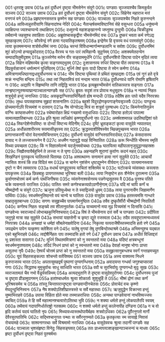 001	धृतराष्ट्र उवाच
001a	हतं दुर्योधनं दृष्ट्वा भीमसेनेन संयुगे
001c	पाण्डवाः सृञ्जयाश्चैव किमकुर्वत सञ्जय
002	सञ्जय उवाच
002a	हतं दुर्योधनं दृष्ट्वा भीमसेनेन संयुगे
002c	सिंहेनेव महाराज मत्तं वनगजं वने
003a	प्रहृष्टमनसस्तत्र कृष्णेन सह पाण्डवाः
003c	पाञ्चालाः सृञ्जयाश्चैव निहते कुरुनन्दने
004a	आविध्यन्नुत्तरीयाणि सिंहनादांश्च नेदिरे
004c	नैतान्हर्षसमाविष्टानियं सेहे वसुन्धरा
005a	धनूंष्यन्ये व्याक्षिपन्त ज्याश्चाप्यन्ये तथाक्षिपन्
005c	दध्मुरन्ये महाशङ्खानन्ये जघ्नुश्च दुन्दुभीः
006a	चिक्रीडुश्च तथैवान्ये जहसुश्च तवाहिताः
006c	अब्रुवंश्चासकृद्वीरा भीमसेनमिदं वचः
007a	दुष्करं भवता कर्म रणेऽद्य सुमहत्कृतम्
007c	कौरवेन्द्रं रणे हत्वा गदयातिकृतश्रमम्
008a	इन्द्रेणेव हि वृत्रस्य वधं परमसंयुगे
008c	त्वया कृतममन्यन्त शत्रोर्वधमिमं जनाः
009a	चरन्तं विविधान्मार्गान्मण्डलानि च सर्वशः
009c	दुर्योधनमिमं शूरं कोऽन्यो हन्याद्वृकोदरात्
010a	वैरस्य च गतः पारं त्वमिहान्यैः सुदुर्गमम्
010c	अशक्यमेतदन्येन सम्पादयितुमीदृशम्
011a	कुञ्जरेणेव मत्तेन वीर सङ्ग्राममूर्धनि
011c	दुर्योधनशिरो दिष्ट्या पादेन मृदितं त्वया
012a	सिंहेन महिषस्येव कृत्वा सङ्गरमद्भुतम्
012c	दुःशासनस्य रुधिरं दिष्ट्या पीतं त्वयानघ
013a	ये विप्रकुर्वन्राजानं धर्मात्मानं युधिष्ठिरम्
013c	मूर्ध्नि तेषां कृतः पादो दिष्ट्या ते स्वेन कर्मणा
014a	अमित्राणामधिष्ठानाद्वधाद्दुर्योधनस्य च
014c	भीम दिष्ट्या पृथिव्यां ते प्रथितं सुमहद्यशः
015a	एवं नूनं हते वृत्रे शक्रं नन्दन्ति बन्दिनः
015c	तथा त्वां निहतामित्रं वयं नन्दाम भारत
016a	दुर्योधनवधे यानि रोमाणि हृषितानि नः
016c	अद्यापि न विहृष्यन्ति तानि तद्विद्धि भारत
016e	इत्यब्रुवन्भीमसेनं वातिकास्तत्र सङ्गताः
017a	तान्हृष्टान्पुरुषव्याघ्रान्पाञ्चालान्पाण्डवैः सह
017c	ब्रुवतः सदृशं तत्र प्रोवाच मधुसूदनः
018a	न न्याय्यं निहतः शत्रुर्भूयो हन्तुं जनाधिपाः
018c	असकृद्वाग्भिरुग्राभिर्निहतो ह्येष मन्दधीः
019a	तदैवैष हतः पापो यदैव निरपत्रपः
019c	लुब्धः पापसहायश्च सुहृदां शासनातिगः
020a	बहुशो विदुरद्रोणकृपगाङ्गेयसृञ्जयैः
020c	पाण्डुभ्यः प्रोच्यमानोऽपि पित्र्यमंशं न दत्तवान्
021a	नैष योग्योऽद्य मित्रं वा शत्रुर्वा पुरुषाधमः
021c	किमनेनातिनुन्नेन वाग्भिः काष्ठसधर्मणा
022a	रथेष्वारोहत क्षिप्रं गच्छामो वसुधाधिपाः
022c	दिष्ट्या हतोऽयं पापात्मा सामात्यज्ञातिबान्धवः
023a	इति श्रुत्वा त्वधिक्षेपं कृष्णाद्दुर्योधनो नृपः
023c	अमर्षवशमापन्न उदतिष्ठद्विशां पते
024a	स्फिग्देशेनोपविष्टः स दोर्भ्यां विष्टभ्य मेदिनीम्
024c	दृष्टिं भ्रूसङ्कटां कृत्वा वासुदेवे न्यपातयत्
025a	अर्धोन्नतशरीरस्य रूपमासीन्नृपस्य तत्
025c	क्रुद्धस्याशीविषस्येव च्छिन्नपुच्छस्य भारत
026a	प्राणान्तकरणीं घोरां वेदनामविचिन्तयन्
026c	दुर्योधनो वासुदेवं वाग्भिरुग्राभिरार्दयत्
027a	कंसदासस्य दायाद न ते लज्जास्त्यनेन वै
027c	अधर्मेण गदायुद्धे यदहं विनिपातितः
028a	ऊरू भिन्धीति भीमस्य स्मृतिं मिथ्या प्रयच्छता
028c	किं न विज्ञातमेतन्मे यदर्जुनमवोचथाः
029a	घातयित्वा महीपालानृजुयुद्धान्सहस्रशः
029c	जिह्मैरुपायैर्बहुभिर्न ते लज्जा न ते घृणा
030a	अहन्यहनि शूराणां कुर्वाणः कदनं महत्
030c	शिखण्डिनं पुरस्कृत्य घातितस्ते पितामहः
031a	अश्वत्थाम्नः सनामानं हत्वा नागं सुदुर्मते
031c	आचार्यो न्यासितः शस्त्रं किं तन्न विदितं मम
032a	स चानेन नृशंसेन धृष्टद्युम्नेन वीर्यवान्
032c	पात्यमानस्त्वया दृष्टो न चैनं त्वमवारयः
033a	वधार्थं पाण्डुपुत्रस्य याचितां शक्तिमेव च
033c	घटोत्कचे व्यंसयथाः कस्त्वत्तः पापकृत्तमः
034a	छिन्नबाहुः प्रायगतस्तथा भूरिश्रवा बली
034c	त्वया निसृष्टेन हतः शैनेयेन दुरात्मना
035a	कुर्वाणश्चोत्तमं कर्म कर्णः पार्थजिगीषया
035c	व्यंसनेनाश्वसेनस्य पन्नगेन्द्रसुतस्य वै
036a	पुनश्च पतिते चक्रे व्यसनार्तः पराजितः
036c	पातितः समरे कर्णश्चक्रव्यग्रोऽग्रणीर्नृणाम्
037a	यदि मां चापि कर्णं च भीष्मद्रोणौ च संयुगे
037c	ऋजुना प्रतियुध्येथा न ते स्याद्विजयो ध्रुवम्
038a	त्वया पुनरनार्येण जिह्ममार्गेण पार्थिवाः
038c	स्वधर्ममनुतिष्ठन्तो वयं चान्ये च घातिताः
039	वासुदेव उवाच
039a	हतस्त्वमसि गान्धारे सभ्रातृसुतबान्धवः
039c	सगणः ससुहृच्चैव पापमार्गमनुष्ठितः
040a	तवैव दुष्कृतैर्वीरौ भीष्मद्रोणौ निपातितौ
040c	कर्णश्च निहतः सङ्ख्ये तव शीलानुवर्तकः
041a	याच्यमानो मया मूढ पित्र्यमंशं न दित्ससि
041c	पाण्डवेभ्यः स्वराज्यार्धं लोभाच्छकुनिनिश्चयात्
042a	विषं ते भीमसेनाय दत्तं सर्वे च पाण्डवाः
042c	प्रदीपिता जतुगृहे मात्रा सह सुदुर्मते
043a	सभायां याज्ञसेनी च कृष्टा द्यूते रजस्वला
043c	तदैव तावद्दुष्टात्मन्वध्यस्त्वं निरपत्रपः
044a	अनक्षज्ञं च धर्मज्ञं सौबलेनाक्षवेदिना
044c	निकृत्या यत्पराजैषीस्तस्मादसि हतो रणे
045a	जयद्रथेन पापेन यत्कृष्णा क्लेशिता वने
045c	यातेषु मृगयां तेषु तृणबिन्दोरथाश्रमे
046a	अभिमन्युश्च यद्बाल एको बहुभिराहवे
046c	त्वद्दोषैर्निहतः पाप तस्मादसि हतो रणे
047	दुर्योधन उवाच
047a	अधीतं विधिवद्दत्तं भूः प्रशास्ता ससागरा
047c	मूर्ध्नि स्थितममित्राणां को नु स्वन्ततरो मया
048a	यदिष्टं क्षत्रबन्धूनां स्वधर्ममनुपश्यताम्
048c	तदिदं निधनं प्राप्तं को नु स्वन्ततरो मया
049a	देवार्हा मानुषा भोगाः प्राप्ता असुलभा नृपैः
049c	ऐश्वर्यं चोत्तमं प्राप्तं को नु स्वन्ततरो मया
050a	ससुहृत्सानुबन्धश्च स्वर्गं गन्ताहमच्युत
050c	यूयं विहतसङ्कल्पाः शोचन्तो वर्तयिष्यथ
051	सञ्जय उवाच
051a	अस्य वाक्यस्य निधने कुरुराजस्य भारत
051c	अपतत्सुमहद्वर्षं पुष्पाणां पुण्यगन्धिनाम्
052a	अवादयन्त गन्धर्वा जगुश्चाप्सरसां गणाः
052c	सिद्धाश्च मुमुचुर्वाचः साधु साध्विति भारत
053a	ववौ च सुरभिर्वायुः पुण्यगन्धो मृदुः सुखः
053c	व्यराजतामलं चैव नभो वैडूर्यसन्निभम्
054a	अत्यद्भुतानि ते दृष्ट्वा वासुदेवपुरोगमाः
054c	दुर्योधनस्य पूजां च दृष्ट्वा व्रीडामुपागमन्
055a	हतांश्चाधर्मतः श्रुत्वा शोकार्ताः शुशुचुर्हि ते
055c	भीष्मं द्रोणं तथा कर्णं भूरिश्रवसमेव च
056a	तांस्तु चिन्तापरान्दृष्ट्वा पाण्डवान्दीनचेतसः
056c	प्रोवाचेदं वचः कृष्णो मेघदुन्दुभिनिस्वनः
057a	नैष शक्योऽतिशीघ्रास्त्रस्ते च सर्वे महारथाः
057c	ऋजुयुद्धेन विक्रान्ता हन्तुं युष्माभिराहवे
058a	उपाया विहिता ह्येते मया तस्मान्नराधिपाः
058c	अन्यथा पाण्डवेयानां नाभविष्यज्जयः क्वचित्
059a	ते हि सर्वे महात्मानश्चत्वारोऽतिरथा भुवि
059c	न शक्या धर्मतो हन्तुं लोकपालैरपि स्वयम्
060a	तथैवायं गदापाणिर्धार्तराष्ट्रो गतक्लमः
060c	न शक्यो धर्मतो हन्तुं कालेनापीह दण्डिना
061a	न च वो हृदि कर्तव्यं यदयं घातितो नृपः
061c	मिथ्यावध्यास्तथोपायैर्बहवः शत्रवोऽधिकाः
062a	पूर्वैरनुगतो मार्गो देवैरसुरघातिभिः
062c	सद्भिश्चानुगतः पन्थाः स सर्वैरनुगम्यते
063a	कृतकृत्याः स्म सायाह्ने निवासं रोचयामहे
063c	साश्वनागरथाः सर्वे विश्रमामो नराधिपाः
064a	वासुदेववचः श्रुत्वा तदानीं पाण्डवैः सह
064c	पाञ्चाला भृशसंहृष्टा विनेदुः सिंहसङ्घवत्
065a	ततः प्राध्मापयञ्शङ्खान्पाञ्चजन्यं च माधवः
065c	हृष्टा दुर्योधनं दृष्ट्वा निहतं पुरुषर्षभाः

